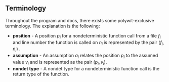 ## Terminology
Throughout the program and docs, there exists some polywit-exclusive terminology. The explanation is the following:
- **position** - A position $p_i$ for a nondeterministic function call from a file $f_i$ and line number the function is called on $n_i$ is represented by the pair $(f_i, n_i)$ .
- **assumption** - An assumption $a_i$ relates the position $p_i$ to the assumed value $v_i$ and is represented as the pair $(p_i, v_i)$.
- **nondet type** - A nondet type for a nondeterministic function call is the return type of the function.